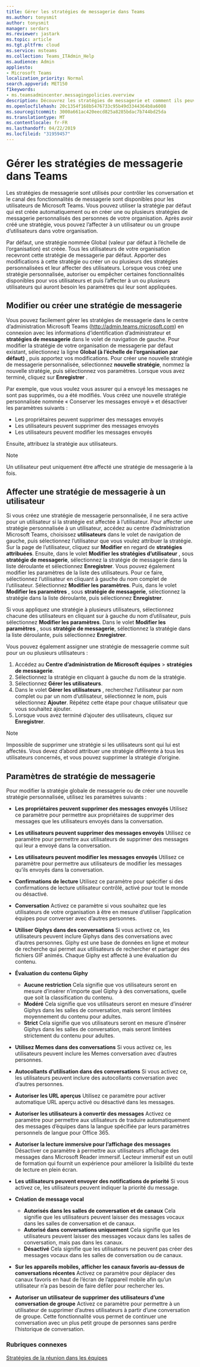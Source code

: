 ```yaml
---
title: Gérer les stratégies de messagerie dans Teams
ms.author: tonysmit
author: tonysmit
manager: serdars
ms.reviewer: jastark
ms.topic: article
ms.tgt.pltfrm: cloud
ms.service: msteams
ms.collection: Teams_ITAdmin_Help
ms.audience: Admin
appliesto:
- Microsoft Teams
localization_priority: Normal
search.appverid: MET150
f1keywords:
- ms.teamsadmincenter.messagingpolicies.overview
description: Découvrez les stratégies de messagerie et comment ils peuvent être utilisés pour contrôler la conversation de messagerie dans les équipes.
ms.openlocfilehash: 20c1354f168b5476733c95b49d3344364b8a6008
ms.sourcegitcommit: 3000a661ac420eecd825a8285bdac7b744bd25da
ms.translationtype: MT
ms.contentlocale: fr-FR
ms.lasthandoff: 04/22/2019
ms.locfileid: "31959457"
---
```

# <a name="manage-messaging-policies-in-teams"></a>Gérer les stratégies de messagerie dans Teams

<!--- Add zone marker here--->

Les stratégies de messagerie sont utilisés pour contrôler les conversation et le canal des fonctionnalités de messagerie sont disponibles pour les utilisateurs de Microsoft Teams. Vous pouvez utiliser la stratégie par défaut qui est créée automatiquement ou en créer une ou plusieurs stratégies de messagerie personnalisés des personnes de votre organisation. Après avoir créé une stratégie, vous pouvez l’affecter à un utilisateur ou un groupe d’utilisateurs dans votre organisation.

Par défaut, une stratégie nommée Global (valeur par défaut à l’échelle de l’organisation) est créée. Tous les utilisateurs de votre organisation recevront cette stratégie de messagerie par défaut. Apporter des modifications à cette stratégie ou créer un ou plusieurs des stratégies personnalisées et leur affecter des utilisateurs. Lorsque vous créez une stratégie personnalisée, autoriser ou empêcher certaines fonctionnalités disponibles pour vos utilisateurs et puis l’affecter à un ou plusieurs utilisateurs qui auront besoin les paramètres qui leur sont appliquées. 

## <a name="change-or-create-a-messaging-policy"></a>Modifier ou créer une stratégie de messagerie

Vous pouvez facilement gérer les stratégies de messagerie dans le centre d’administration Microsoft Teams (http://admin.teams.microsoft.com) en connexion avec les informations d’identification d’administrateur et **stratégies de messagerie** dans le volet de navigation de gauche. Pour modifier la stratégie de votre organisation de messagerie par défaut existant, sélectionnez la ligne **Global (à l’échelle de l’organisation par défaut)** , puis apportez vos modifications. Pour créer une nouvelle stratégie de messagerie personnalisée, sélectionnez **nouvelle stratégie**, nommez la nouvelle stratégie, puis sélectionnez vos paramètres. Lorsque vous avez terminé, cliquez sur **Enregistrer** .

Par exemple, que vous voulez vous assurer qui a envoyé les messages ne sont pas supprimés, ou a été modifiés. Vous créez une nouvelle stratégie personnalisée nommée « Conserver les messages envoyé » et désactiver les paramètres suivants :

- Les propriétaires peuvent supprimer des messages envoyés
- Les utilisateurs peuvent supprimer des messages envoyés
- Les utilisateurs peuvent modifier les messages envoyés

Ensuite, attribuez la stratégie aux utilisateurs.

> [!NOTE] 
> Un utilisateur peut uniquement être affecté une stratégie de messagerie à la fois.
 
## <a name="assign-a-messaging-policy-to-a-user"></a>Affecter une stratégie de messagerie à un utilisateur

Si vous créez une stratégie de messagerie personnalisée, il ne sera active pour un utilisateur si la stratégie est affectée à l’utilisateur. Pour affecter une stratégie personnalisée à un utilisateur, accédez au centre d’administration Microsoft Teams, choisissez **utilisateurs** dans le volet de navigation de gauche, puis sélectionnez l’utilisateur que vous voulez attribuer la stratégie. Sur la page de l’utilisateur, cliquez sur **Modifier** en regard de **stratégies attribuées**. Ensuite, dans le volet **Modifier les stratégies d’utilisateur** , sous **stratégie de messagerie**, sélectionnez la stratégie de messagerie dans la liste déroulante et sélectionnez **Enregistrer**. Vous pouvez également modifier les paramètres de la liste des utilisateurs. Pour ce faire, sélectionnez l’utilisateur en cliquant à gauche du nom complet de l’utilisateur. Sélectionnez **Modifier les paramètres**. Puis, dans le volet **Modifier les paramètres** , sous **stratégie de messagerie**, sélectionnez la stratégie dans la liste déroulante, puis sélectionnez **Enregistrer**.

Si vous appliquez une stratégie à plusieurs utilisateurs, sélectionnez chacune des utilisateurs en cliquant sur à gauche du nom d’utilisateur, puis sélectionnez **Modifier les paramètres**. Dans le volet **Modifier les paramètres** , sous **stratégie de messagerie**, sélectionnez la stratégie dans la liste déroulante, puis sélectionnez **Enregistrer**.

Vous pouvez également assigner une stratégie de messagerie comme suit pour un ou plusieurs utilisateurs :

1. Accédez au **Centre d’administration de Microsoft équipes** > **stratégies de messagerie**.
2. Sélectionnez la stratégie en cliquant à gauche du nom de la stratégie.
3. Sélectionnez **Gérer les utilisateurs**.
4. Dans le volet **Gérer les utilisateurs** , recherchez l’utilisateur par nom complet ou par un nom d’utilisateur, sélectionnez le nom, puis sélectionnez **Ajouter**. Répétez cette étape pour chaque utilisateur que vous souhaitez ajouter.
5. Lorsque vous avez terminé d’ajouter des utilisateurs, cliquez sur **Enregistrer**.

> [!NOTE]
> Impossible de supprimer une stratégie si les utilisateurs sont qui lui est affectés. Vous devez d’abord attribuer une stratégie différente à tous les utilisateurs concernés, et vous pouvez supprimer la stratégie d’origine.

<!--- End zone marker here--->

## <a name="messaging-policy-settings"></a>Paramètres de stratégie de messagerie

Pour modifier la stratégie globale de messagerie ou de créer une nouvelle stratégie personnalisée, utilisez les paramètres suivants :

- **Les propriétaires peuvent supprimer des messages envoyés**  Utilisez ce paramètre pour permettre aux propriétaires de supprimer des messages que les utilisateurs envoyés dans la conversation.
- **Les utilisateurs peuvent supprimer des messages envoyés** Utilisez ce paramètre pour permettre aux utilisateurs de supprimer des messages qui leur a envoyé dans la conversation.
- **Les utilisateurs peuvent modifier les messages envoyés** Utilisez ce paramètre pour permettre aux utilisateurs de modifier les messages qu’ils envoyés dans la conversation.
- **Confirmations de lecture** Utilisez ce paramètre pour spécifier si des confirmations de lecture utilisateur contrôlé, activé pour tout le monde ou désactivé.
<a name="bkchat"> </a>

- **Conversation**  Activez ce paramètre si vous souhaitez que les utilisateurs de votre organisation à être en mesure d’utiliser l’application équipes pour converser avec d’autres personnes.
- **Utiliser Giphys dans des conversations**  Si vous activez ce, les utilisateurs peuvent inclure Giphys dans des conversations avec d’autres personnes. Giphy est une base de données en ligne et moteur de recherche qui permet aux utilisateurs de rechercher et partager des fichiers GIF animés. Chaque Giphy est affecté à une évaluation du contenu.
- **Évaluation du contenu Giphy** 
    - **Aucune restriction** Cela signifie que vos utilisateurs seront en mesure d’insérer n’importe quel Giphy à des conversations, quelle que soit la classification du contenu.
    - **Modéré**  Cela signifie que vos utilisateurs seront en mesure d’insérer Giphys dans les salles de conversation, mais seront limitées moyennement du contenu pour adultes.
    - **Strict**  Cela signifie que vos utilisateurs seront en mesure d’insérer Giphys dans les salles de conversation, mais seront limitées strictement du contenu pour adultes.
- **Utilisez Memes dans des conversations** Si vous activez ce, les utilisateurs peuvent inclure les Memes conversation avec d’autres personnes. 
- **Autocollants d’utilisation dans des conversations** Si vous activez ce, les utilisateurs peuvent inclure des autocollants conversation avec d’autres personnes.
- **Autoriser les URL aperçus** Utilisez ce paramètre pour activer automatique URL aperçu activé ou désactivé dans les messages.
- **Autoriser les utilisateurs à convertir des messages** Activez ce paramètre pour permettre aux utilisateurs de traduire automatiquement des messages d’équipes dans la langue spécifiée par leurs paramètres personnels de langue pour Office 365.
- **Autoriser la lecture immersive pour l’affichage des messages** Désactiver ce paramètre à permettre aux utilisateurs affichage des messages dans Microsoft Reader immersif. Lecteur immersif est un outil de formation qui fournit un expérience pour améliorer la lisibilité du texte de lecture en plein écran.
- **Les utilisateurs peuvent envoyer des notifications de priorité** Si vous activez ce, les utilisateurs peuvent indiquer la priorité du message.
- **Création de message vocal** 
    - **Autorisés dans les salles de conversation et de canaux** Cela signifie que les utilisateurs peuvent laisser des messages vocaux dans les salles de conversation et de canaux.
    - **Autorisé dans conversations uniquement** Cela signifie que les utilisateurs peuvent laisser des messages vocaux dans les salles de conversation, mais pas dans les canaux.
    - **Désactivé** Cela signifie que les utilisateurs ne peuvent pas créer des messages vocaux dans les salles de conversation ou de canaux.  
- **Sur les appareils mobiles, afficher les canaux favoris au-dessus de conversations récentes** Activez ce paramètre pour déplacer des canaux favoris en haut de l’écran de l’appareil mobile afin qu’un utilisateur n’a pas besoin de faire défiler pour rechercher les. 
- **Autoriser un utilisateur de supprimer des utilisateurs d’une conversation de groupe** Activez ce paramètre pour permettre à un utilisateur de supprimer d’autres utilisateurs à partir d’une conversation de groupe. Cette fonctionnalité vous permet de continuer une conversation avec un plus petit groupe de personnes sans perdre l’historique de conversation.

### <a name="related-topics"></a>Rubriques connexes
[Stratégies de la réunion dans les équipes](meeting-policies-in-teams.md)

